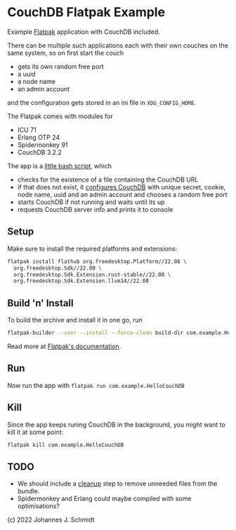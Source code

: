 # CouchDB Flatpak Example
Example [Flatpak](https://flatpak.org/) application with CouchDB included. 

There can be multiple such applications each with their own couches on the same system, so on first start the couch

* gets its own random free port
* a uuid
* a node name
* an admin account

and the configuration gets stored in an ini file in `XDG_CONFIG_HOME`.

The Flatpak comes with modules for
* ICU 71
* Erlang OTP 24
* Spidermonkey 91
* CouchDB 3.2.2


The app is a [little bash script](hello-couchdb.sh), which
* checks for the existence of a file containing the CouchDB URL
* if that does not exist, it [configures CouchDB](configure-couchdb.sh) with unique secret, cookie, node name, uuid and an admin account and chooses a random free port
* starts CouchDB if not running and waits until its up
* requests CouchDB server info and prints it to console


## Setup
Make sure to install the required platforms and extensions:
```sh
flatpak install flathub org.freedesktop.Platform//22.08 \
  org.freedesktop.Sdk//22.08 \
  org.freedesktop.Sdk.Extension.rust-stable//22.08 \
  org.freedesktop.Sdk.Extension.llvm14//22.08
```


## Build 'n' Install
To build the archive and install it in one go, run
```sh
flatpak-builder --user --install --force-clean build-dir com.example.HelloCouchDB.yml
```

Read more at [Flatpak's documentation](https://docs.flatpak.org/en/latest/index.html).


## Run
Now run the app with `flatpak run com.example.HelloCouchDB`


## Kill
Since the app keeps runing CouchDB in the background, you might want to kill it at some point:

```sh
flatpak kill com.example.HelloCouchDB
```

## TODO
* We should include a [cleanup](https://docs.flatpak.org/en/latest/manifests.html#cleanup) step to remove unneeded files from the bundle.
* Spidermonkey and Erlang could maybe compiled with some optimisations?


(c) 2022 Johannes J. Schmidt
